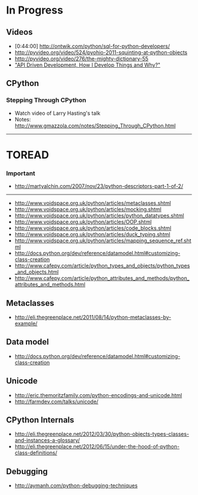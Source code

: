 # In Progress

## Videos

* [0:44:00] http://ontwik.com/python/sql-for-python-developers/
* http://pyvideo.org/video/524/pyohio-2011-squinting-at-python-objects
* http://pyvideo.org/video/276/the-mighty-dictionary-55
* ["API Driven Development, How I Develop Things and Why?"](http://www.youtube.com/watch?v=ccqGOODoQTg)

## CPython

### Stepping Through CPython

* Watch video of Larry Hasting's talk
* Notes: http://www.gmazzola.com/notes/Stepping_Through_CPython.html

-----

# TOREAD

### Important

* http://martyalchin.com/2007/nov/23/python-descriptors-part-1-of-2/

---

* http://www.voidspace.org.uk/python/articles/metaclasses.shtml
* http://www.voidspace.org.uk/python/articles/mocking.shtml
* http://www.voidspace.org.uk/python/articles/python_datatypes.shtml
* http://www.voidspace.org.uk/python/articles/OOP.shtml
* http://www.voidspace.org.uk/python/articles/code_blocks.shtml
* http://www.voidspace.org.uk/python/articles/duck_typing.shtml
* http://www.voidspace.org.uk/python/articles/mapping_sequence_ref.shtml
* http://docs.python.org/dev/reference/datamodel.html#customizing-class-creation
* http://www.cafepy.com/article/python_types_and_objects/python_types_and_objects.html
* http://www.cafepy.com/article/python_attributes_and_methods/python_attributes_and_methods.html

## Metaclasses

* http://eli.thegreenplace.net/2011/08/14/python-metaclasses-by-example/

## Data model

* http://docs.python.org/dev/reference/datamodel.html#customizing-class-creation

## Unicode

* http://eric.themoritzfamily.com/python-encodings-and-unicode.html
* http://farmdev.com/talks/unicode/

## CPython Internals

* http://eli.thegreenplace.net/2012/03/30/python-objects-types-classes-and-instances-a-glossary/
* http://eli.thegreenplace.net/2012/06/15/under-the-hood-of-python-class-definitions/

## Debugging

* http://aymanh.com/python-debugging-techniques
